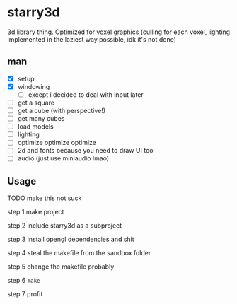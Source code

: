 # starry3d

3d library thing. Optimized for voxel graphics (culling for each voxel, lighting implemented in the laziest way possible, idk it's not done)

## man

- [x] setup
- [x] windowing
	- [ ] except i decided to deal with input later
- [ ] get a square
- [ ] get a cube (with perspective!)
- [ ] get many cubes
- [ ] load models
- [ ] lighting
- [ ] optimize optimize optimize
- [ ] 2d and fonts because you need to draw UI too
- [ ] audio (just use miniaudio lmao)

## Usage

TODO make this not suck

step 1 make project

step 2 include starry3d as a subproject

step 3 install opengl dependencies and shit

step 4 steal the makefile from the sandbox folder

step 5 change the makefile probably

step 6 `make`

step 7 profit
